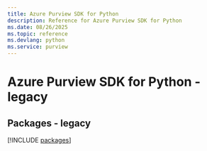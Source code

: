 ```yaml
---
title: Azure Purview SDK for Python
description: Reference for Azure Purview SDK for Python
ms.date: 08/26/2025
ms.topic: reference
ms.devlang: python
ms.service: purview
---
```

# Azure Purview SDK for Python - legacy
## Packages - legacy
[!INCLUDE [packages](purview-index.md)]